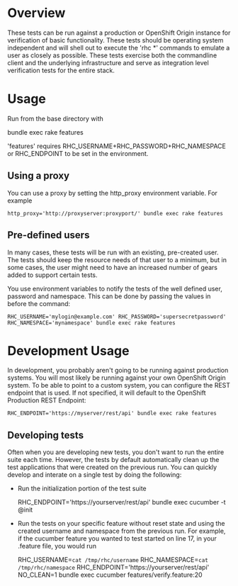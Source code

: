 Overview
==============

These tests can be run against a production or OpenShift Origin instance for
verification of basic functionality.  These tests should be operating system
independent and will shell out to execute the 'rhc *' commands to emulate a
user as closely as possible.  These tests exercise both the commandline
client and the underlying infrastructure and serve as integration level
verification tests for the entire stack.

Usage
=============

Run from the base directory with 

   <env variables> bundle exec rake features

'features' requires RHC_USERNAME+RHC_PASSWORD+RHC_NAMESPACE or
RHC_ENDPOINT to be set in the environment.

Using a proxy
--------------

You can use a proxy by setting the http_proxy environment variable.  For example

    http_proxy='http://proxyserver:proxyport/' bundle exec rake features

Pre-defined users
-----------------

In many cases, these tests will be run with an existing, pre-created user.  The
tests should keep the resource needs of that user to a minimum, but in some
cases, the user might need to have an increased number of gears added to
support certain tests.

You use environment variables to notify the tests of the well defined user,
password and namespace.  This can be done by passing the values in before the
command:

    RHC_USERNAME='mylogin@example.com' RHC_PASSWORD='supersecretpassword' RHC_NAMESPACE='mynamespace' bundle exec rake features

Development Usage
=================

In development, you probably aren't going to be running against production systems.
You will most likely be running against your own OpenShift Origin system.  To be
able to point to a custom system, you can configure the REST endpoint that is used.
If not specified, it will default to the OpenShift Production REST Endpoint:

    RHC_ENDPOINT='https://myserver/rest/api' bundle exec rake features


Developing tests
----------------

Often when you are developing new tests, you don't want to run the entire suite
each time.  However, the tests by default automatically clean up the test
applications that were created on the previous run.  You can quickly develop
and interate on a single test by doing the following:

* Run the initialization portion of the test suite

    RHC_ENDPOINT='https://yourserver/rest/api' bundle exec cucumber -t @init

* Run the tests on your specific feature without reset state and using the
created username and namespace from the previous run. For example, if the
cucumber feature you wanted to test started on line 17, in your .feature file,
you would run

    RHC_USERNAME=`cat /tmp/rhc/username` RHC_NAMESPACE=`cat /tmp/rhc/namespace` RHC_ENDPOINT='https://yourserver/rest/api' NO_CLEAN=1 bundle exec cucumber features/verify.feature:20
